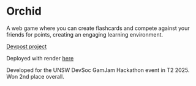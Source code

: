 # Orchid
A web game where you can create flashcards and compete against your friends for points, creating an engaging learning environment.

[Devpost project](https://devpost.com/software/1006139/joins/--gL227ic9ykiBQ7idhjdg)

Deployed with render [here](https://orchid-yj8f.onrender.com/)

Developed for the UNSW DevSoc GamJam Hackathon event in T2 2025. Won 2nd place overall. 
